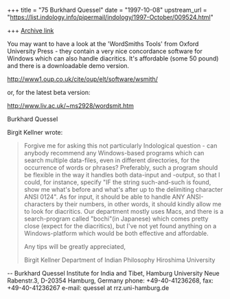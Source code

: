 +++
title = "75 Burkhard Quessel"
date = "1997-10-08"
upstream_url = "https://list.indology.info/pipermail/indology/1997-October/009524.html"

+++
[Archive link](https://list.indology.info/pipermail/indology/1997-October/009524.html)

You may want to have a look at the 'WordSmiths Tools' from Oxford
University Press - they contain a very nice concordance software for
Windows which can also handle diacritics. It's affordable (some 50
pound) and there is a downloadable demo version.

http://www1.oup.co.uk/cite/oup/elt/software/wsmith/

or, for the latest beta version:

http://www.liv.ac.uk/~ms2928/wordsmit.htm


Burkhard Quessel



Birgit Kellner wrote:
>
> Forgive me for asking this not particularly Indological question - can
> anybody recommend any Windows-based programs which can search multiple
> data-files,
> even in different directories, for the occurrence of words or phrases?
> Preferably, such a program should be flexible in the way it handles both
> data-input and -output, so that I could, for instance, specify "IF the
> string such-and-such is found, show me what's before and what's after up
> to the delimiting character ANSI 0124". As for input, it should be able
> to handle ANY ANSI-characters by their numbers, in other words, it
> should kindly allow me to look for diacritics. Our department mostly
> uses Macs, and there is a search-program called "bochi"(in Japanese)
> which comes pretty close (expect for the diacritics), but I've not yet
> found anything on a Windows-platform which would be both effective and
> affordable.
>
> Any tips will be greatly appreciated,
>
> Birgit Kellner
> Department of Indian Philosophy
> Hiroshima University



--
Burkhard Quessel
Institute for India and Tibet, Hamburg University
Neue Rabenstr.3, D-20354 Hamburg,  Germany
phone:  +49-40-41236268, fax: +49-40-41236267
e-mail: quessel at rrz.uni-hamburg.de



